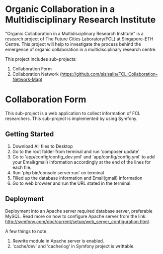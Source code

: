 # Organic Collaboration in a Multidisciplinary Research Institute

"Organic Collaboration in a Multidisciplinary Research Institute" is a research project of The Future Cities Laboratory(FCL) at Singapore-ETH Centre. This project will help to investigate the process behind the emergence of organic collaboration in a multidisciplinary research centre.

This project includes sub-projects: 
1. Collaboration Form
2. Collaboration Network (https://github.com/sisisalia/FCL-Collaboration-Network-Map)

# Collaboration Form
This sub-project is a web application to collect information of FCL researchers. This sub-project is implemented by using Symfony.

## Getting Started

1. Download All files to Desktop
2. Go to the root folder from terminal and run 'composer update'
3. Go to 'app/config/config_dev.yml' and 'app/config/config.yml' to add your Email(gmail) information accordingly at the end of the lines for each file.
4. Run 'php  bin/console server:run' on terminal
5. Filled up the database information and Email(gmail) information
6. Go to web browser and run the URL stated in the terminal.

## Deployment

Deployment into an Apache server required database server, preferable MySQL. Read more on how to configure Apache server from the link: http://symfony.com/doc/current/setup/web_server_configuration.html.

A few things to note:
1. Rewrite module in Apache server is enabled.
2. 'cache/dev' and 'cache/log' in Symfony project is writtable.
